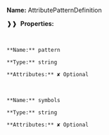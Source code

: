**Name:** AttributePatternDefinition

❱❱&nbsp;&nbsp;**Properties:**

&nbsp;&nbsp;&nbsp;&nbsp;&nbsp;
```
**Name:** pattern

**Type:** string

**Attributes:** ✘ Optional

```

&nbsp;&nbsp;&nbsp;&nbsp;&nbsp;
```
**Name:** symbols

**Type:** string

**Attributes:** ✘ Optional

```

